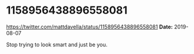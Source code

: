 # 1158956438896558081
https://twitter.com/mattdavella/status/1158956438896558081
**Date:** 2019-08-07

Stop trying to look smart and just be you.
